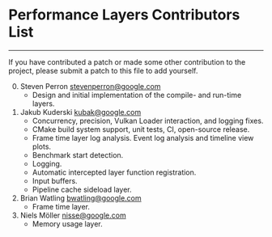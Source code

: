 # Performance Layers Contributors List
-------------------------------------------------------------------------------

If you have contributed a patch or made some other contribution to the project,
please submit a patch to this file to add yourself.

0. Steven Perron <stevenperron@google.com>
   * Design and initial implementation of the compile- and run-time layers.
0. Jakub Kuderski <kubak@google.com>
   * Concurrency, precision, Vulkan Loader interaction, and logging fixes.
   * CMake build system support, unit tests, CI, open-source release.
   * Frame time layer log analysis. Event log analysis and timeline view plots.
   * Benchmark start detection.
   * Logging.
   * Automatic intercepted layer function registration.
   * Input buffers.
   * Pipeline cache sideload layer.
0. Brian Watling <bwatling@google.com>
   * Frame time layer.
0. Niels Möller <nisse@google.com>
   * Memory usage layer.
